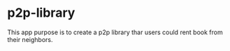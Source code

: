 # p2p-library
This app purpose is to create a p2p library thar users could rent book from their neighbors.
